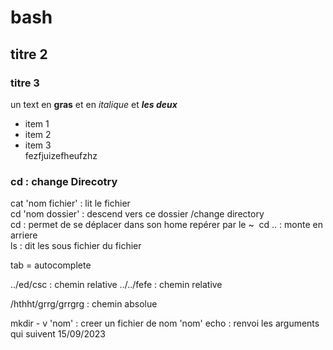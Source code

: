 # bash
## titre 2 
### titre 3

un text en **gras** et en *italique* et ***les deux***
- item 1
- item 2
- item 3  
fezfjuizefheufzhz
### cd : change Direcotry
cat 'nom fichier' : lit le fichier  
cd 'nom dossier' : descend vers ce dossier  /change directory  
cd : permet de se déplacer dans son home repérer par le ~ 
cd .. : monte en arriere  
ls : dit les sous fichier du fichier  

tab = autocomplete

../ed/csc   : chemin relative
../../fefe  : chemin relative

/hthht/grrg/grrgrg : chemin absolue

mkdir - v 'nom' : creer un fichier de nom 'nom'
echo : renvoi les arguments qui suivent
15/09/2023